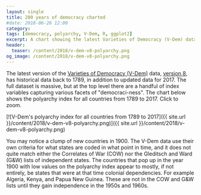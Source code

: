 ```yaml
---
layout: single
title: 200 years of democracy charted
#date: 2018-06-26 12:00
category: 
tags: [democracy, polyarchy, V-Dem, R, ggplot2]
excerpt: A chart showing the latest Varieties of Democracy (V-Dem) data on polyarchy for more than 200 countries between 1789 and 2017.
header: 
  teaser: /content/2018/v-dem-v8-polyarchy.png
og_image: /content/2018/v-dem-v8-polyarchy.png
---
```


The latest version of the [Varieties of Democracy (V-Dem)](https://www.v-dem.net/en/) data, [version 8](https://www.v-dem.net/en/data/data-version-8/), has historical data back to 1789, in addition to updated data for 2017. The full dataset is massive, but at the top level there are a handful of index variables capturing various facets of "democraci-ness". The chart below shows the polyarchy index for all countries from 1789 to 2017. Click to zoom. 

[![V-Dem's polyarchy index for all countries from 1789 to 2017]({{ site.url }}/content/2018/v-dem-v8-polyarchy.png)]({{ site.url }}/content/2018/v-dem-v8-polyarchy.png)

You may notice a clump of new countries in 1900. The V-Dem data use their own criteria for what states are coded in what point in time, and it does not quite match either the Correlates of War (COW) nor the Gleditsch and Ward (G&W) lists of independent states. The countries that pop up in the year 1900 with low values on the polyarchy index appear to mostly, if not entirely, be states that were at that time colonial dependencies. For example Algeria, Kenya, and Papua New Guinea. These are not in the COW and G&W lists until they gain independence in the 1950s and 1960s. 
